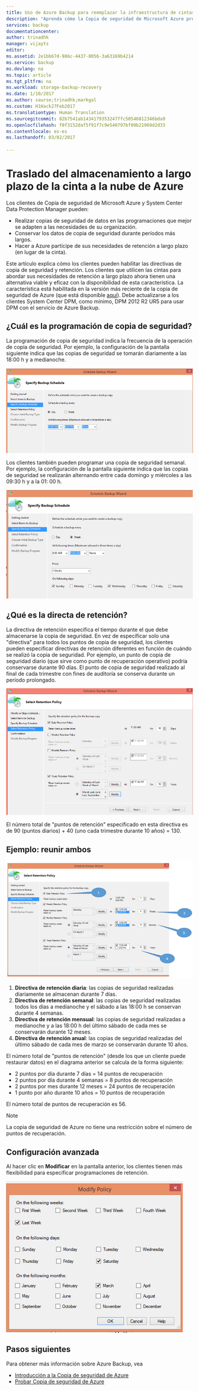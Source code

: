 ```yaml
---
title: Uso de Azure Backup para reemplazar la infraestructura de cintas | Microsoft Docs
description: "Aprenda cómo la Copia de seguridad de Microsoft Azure proporciona semántica similar a la cinta que le permite hacer copias de seguridad y restaurar datos en Azure"
services: backup
documentationcenter: 
author: trinadhk
manager: vijayts
editor: 
ms.assetid: 2e1bb67d-986c-4437-8056-3a63169b4214
ms.service: backup
ms.devlang: na
ms.topic: article
ms.tgt_pltfrm: na
ms.workload: storage-backup-recovery
ms.date: 1/10/2017
ms.author: saurse;trinadhk;markgal
ms.custom: H1Hack27Feb2017
ms.translationtype: Human Translation
ms.sourcegitcommit: 82b7541ab1434179353247ffc50546812346bda9
ms.openlocfilehash: f0f3152daf5f91f7c9e540797bf09b21969d2d33
ms.contentlocale: es-es
ms.lasthandoff: 03/02/2017

---
```

# <a name="move-your-long-term-storage-from-tape-to-the-azure-cloud"></a>Traslado del almacenamiento a largo plazo de la cinta a la nube de Azure
Los clientes de Copia de seguridad de Microsoft Azure y System Center Data Protection Manager pueden:

* Realizar copias de seguridad de datos en las programaciones que mejor se adapten a las necesidades de su organización.
* Conservar los datos de copia de seguridad durante períodos más largos.
* Hacer a Azure partícipe de sus necesidades de retención a largo plazo (en lugar de la cinta).

Este artículo explica cómo los clientes pueden habilitar las directivas de copia de seguridad y retención. Los clientes que utilicen las cintas para abordar sus necesidades de retención a largo plazo ahora tienen una alternativa viable y eficaz con la disponibilidad de esta característica. La característica está habilitada en la versión más reciente de la copia de seguridad de Azure (que está disponible [aquí](http://aka.ms/azurebackup_agent)). Debe actualizarse a los clientes System Center DPM, como mínimo, DPM 2012 R2 UR5 para usar DPM con el servicio de Azure Backup.

## <a name="what-is-the-backup-schedule"></a>¿Cuál es la programación de copia de seguridad?
La programación de copia de seguridad indica la frecuencia de la operación de copia de seguridad. Por ejemplo, la configuración de la pantalla siguiente indica que las copias de seguridad se tomarán diariamente a las 18:00 h y a medianoche.

![Programación diaria](./media/backup-azure-backup-cloud-as-tape/dailybackupschedule.png)

Los clientes también pueden programar una copia de seguridad semanal. Por ejemplo, la configuración de la pantalla siguiente indica que las copias de seguridad se realizarán alternando entre cada domingo y miércoles a las 09:30 h y a la 01: 00 h.

![Programación semanal](./media/backup-azure-backup-cloud-as-tape/weeklybackupschedule.png)

## <a name="what-is-the-retention-policy"></a>¿Qué es la directa de retención?
La directiva de retención especifica el tiempo durante el que debe almacenarse la copia de seguridad. En vez de especificar solo una "directiva" para todos los puntos de copia de seguridad, los clientes pueden especificar directivas de retención diferentes en función de cuándo se realizó la copia de seguridad. Por ejemplo, un punto de copia de seguridad diario (que sirve como punto de recuperación operativo) podría conservarse durante 90 días. El punto de copia de seguridad realizado al final de cada trimestre con fines de auditoría se conserva durante un período prolongado.

![Directiva de retención](./media/backup-azure-backup-cloud-as-tape/retentionpolicy.png)

El número total de "puntos de retención" especificado en esta directiva es de 90 (puntos diarios) + 40 (uno cada trimestre durante 10 años) = 130.

## <a name="example--putting-both-together"></a>Ejemplo: reunir ambos
![Pantalla de ejemplo](./media/backup-azure-backup-cloud-as-tape/samplescreen.png)

1. **Directiva de retención diaria**: las copias de seguridad realizadas diariamente se almacenan durante 7 días.
2. **Directiva de retención semanal**: las copias de seguridad realizadas todos los días a medianoche y el sábado a las 18:00 h se conservan durante 4 semanas.
3. **Directiva de retención mensual**: las copias de seguridad realizadas a medianoche y a las 18:00 h del último sábado de cada mes se conservarán durante 12 meses.
4. **Directiva de retención anual**: las copias de seguridad realizadas del último sábado de cada mes de marzo se conservarán durante 10 años.

El número total de "puntos de retención" (desde los que un cliente puede restaurar datos) en el diagrama anterior se calcula de la forma siguiente:

* 2 puntos por día durante 7 días = 14 puntos de recuperación
* 2 puntos por día durante 4 semanas = 8 puntos de recuperación
* 2 puntos por mes durante 12 meses = 24 puntos de recuperación
* 1 punto por año durante 10 años = 10 puntos de recuperación

El número total de puntos de recuperación es 56.

> [!NOTE]
> La copia de seguridad de Azure no tiene una restricción sobre el número de puntos de recuperación.
>
>

## <a name="advanced-configuration"></a>Configuración avanzada
Al hacer clic en **Modificar** en la pantalla anterior, los clientes tienen más flexibilidad para especificar programaciones de retención.

![Modificar](./media/backup-azure-backup-cloud-as-tape/modify.png)

## <a name="next-steps"></a>Pasos siguientes
Para obtener más información sobre Azure Backup, vea

* [Introducción a la Copia de seguridad de Azure](backup-introduction-to-azure-backup.md)
* [Probar Copia de seguridad de Azure](backup-try-azure-backup-in-10-mins.md)

